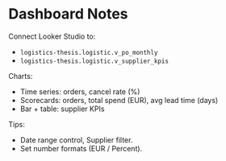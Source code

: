 # Dashboard Notes

Connect Looker Studio to:
- `logistics-thesis.logistic.v_po_monthly`
- `logistics-thesis.logistic.v_supplier_kpis`

Charts:
- Time series: orders, cancel rate (%)
- Scorecards: orders, total spend (EUR), avg lead time (days)
- Bar + table: supplier KPIs

Tips:
- Date range control, Supplier filter.
- Set number formats (EUR / Percent).
